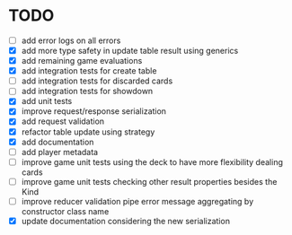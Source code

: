 # TODO

- [ ] add error logs on all errors
- [x] add more type safety in update table result using generics
- [x] add remaining game evaluations
- [x] add integration tests for create table
- [ ] add integration tests for discarded cards
- [ ] add integration tests for showdown
- [x] add unit tests
- [x] improve request/response serialization 
- [x] add request validation
- [x] refactor table update using strategy 
- [x] add documentation
- [ ] add player metadata
- [ ] improve game unit tests using the deck to have more flexibility dealing cards
- [ ] improve game unit tests checking other result properties besides the Kind
- [ ] improve reducer validation pipe error message aggregating by constructor class name
- [x] update documentation considering the new serialization
